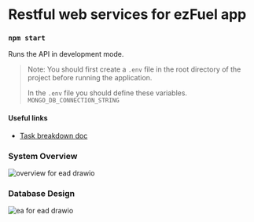 # Restful web services for ezFuel app

### `npm start` 
Runs the API in development mode.

> Note: You should first create a `.env` file in the root directory of the project before running the application. 
> 
> In the `.env` file you should define these variables. `MONGO_DB_CONNECTION_STRING`

#### Useful links
- [Task breakdown doc](https://1drv.ms/w/s!AkAbXiOMyMLxkXdkbQf16dkqiN6_?e=IYIHZ5)

### System Overview

![overview for ead drawio](https://user-images.githubusercontent.com/68691231/196745832-9a885e31-db2c-4eb3-b492-cdf47d99c9f7.png)

### Database Design

![ea for ead drawio](https://user-images.githubusercontent.com/68691231/196745638-ac09ef51-8888-4a45-8035-c32f696543c1.png)
